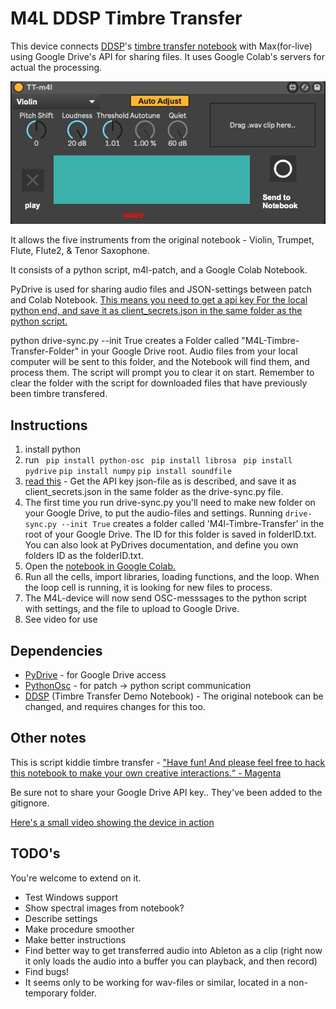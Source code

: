 # M4L DDSP Timbre Transfer

This device connects [DDSP](https://github.com/magenta/ddsp)'s [timbre transfer notebook](https://colab.research.google.com/github/magenta/ddsp/blob/master/ddsp/colab/demos/timbre_transfer.ipynb) with Max(for-live) using Google Drive's API  for sharing files. It uses Google Colab's servers for actual the processing.

![](m4l-interface.png)

It allows the five instruments from the original notebook - Violin, Trumpet, Flute, Flute2, & Tenor Saxophone.

It consists of a python script, m4l-patch, and a Google Colab Notebook.

PyDrive is used for sharing audio files and JSON-settings between patch and Colab Notebook. [This means you need to get a api key For the local python end, and save it as client_secrets.json in the same folder as the python script.](https://pythonhosted.org/PyDrive/quickstart.html#authentication)

python drive-sync.py --init True creates a Folder called "M4L-Timbre-Transfer-Folder" in your Google Drive root. Audio files from your local computer will be sent to this folder, and the Notebook will find them, and process them. The script will prompt you to clear it on start. Remember to clear the folder with the script for downloaded files that have previously been timbre transfered.

## Instructions

1. install python
2. run ``` pip install python-osc```
``` pip install librosa```
``` pip install pydrive```
``` pip install numpy ```
``` pip install soundfile ```
4. [read this](https://pythonhosted.org/PyDrive/quickstart.html#authentication) - Get the API key json-file as is described, and save it as client_secrets.json in the same folder as the drive-sync.py file.
5. The first time you run drive-sync.py you'll need to make new folder on your Google Drive, to put the audio-files and settings. Running ```drive-sync.py --init True``` creates a folder called 'M4l-Timbre-Transfer' in the root of your Google Drive. The ID for this folder is saved in folderID.txt. You can also look at PyDrives documentation, and define you own folders ID as the folderID.txt.
6. Open the [notebook in Google Colab.](https://colab.research.google.com/github/nielsr2/M4L-DDSP-Timbre-Transfer/blob/master/m4l_timbre_transfer.ipynb)
7. Run all the cells, import libraries, loading functions, and the loop. When the loop cell is running, it is looking for new files to process.
8. The M4L-device will now send OSC-messsages to the python script with settings, and the file to upload to Google Drive.
9. See video for use

## Dependencies

* [PyDrive](https://pythonhosted.org/PyDrive/) - for Google Drive access
* [PythonOsc](https://github.com/attwad/python-osc) - for patch -> python script communication
* [DDSP](https://github.com/magenta/ddsp) (Timbre Transfer Demo Notebook) - The original notebook can be changed, and requires changes for this too.


## Other notes

This is script kiddie timbre transfer - ["Have fun! And please feel free to hack this notebook to make your own creative interactions.“ - Magenta ](https://colab.research.google.com/github/magenta/ddsp/blob/master/ddsp/colab/demos/timbre_transfer.ipynb)

Be sure not to share your Google Drive API key.. They've been added to the gitignore.

[Here's a small video showing the device in action](https://player.vimeo.com/video/429263185)


## TODO's

You're welcome to extend on it.

* Test Windows support
* Show spectral images from notebook?
* Describe settings
* Make procedure smoother
* Make better instructions
* Find better way to get transferred audio into Ableton as a clip (right now it only loads the audio into a buffer you can playback, and then record)
* Find bugs!
* It seems only to be working for wav-files or similar, located in a non-temporary folder.

